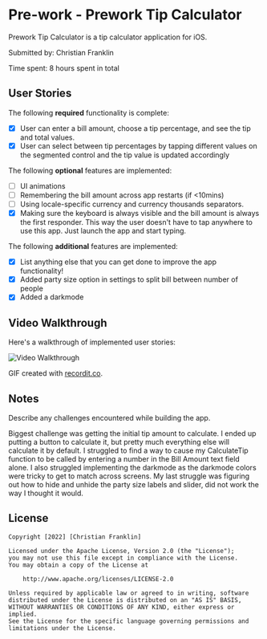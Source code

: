 # Pre-work - Prework Tip Calculator

Prework Tip Calculator is a tip calculator application for iOS.

Submitted by: Christian Franklin

Time spent: 8 hours spent in total

## User Stories

The following **required** functionality is complete:

* [X] User can enter a bill amount, choose a tip percentage, and see the tip and total values.
* [X] User can select between tip percentages by tapping different values on the segmented control and the tip value is updated accordingly

The following **optional** features are implemented:

* [ ] UI animations
* [ ] Remembering the bill amount across app restarts (if <10mins)
* [ ] Using locale-specific currency and currency thousands separators.
* [X] Making sure the keyboard is always visible and the bill amount is always the first responder. This way the user doesn't have to tap anywhere to use this app. Just launch the app and start typing.

The following **additional** features are implemented:

- [X] List anything else that you can get done to improve the app functionality!
- [X] Added party size option in settings to split bill between number of people
- [X] Added a darkmode

## Video Walkthrough

Here's a walkthrough of implemented user stories:

![Video Walkthrough](app-vid.gif)

GIF created with [recordit.co](http://www.recordit.co/).

## Notes

Describe any challenges encountered while building the app.

Biggest challenge was getting the initial tip amount to calculate. I ended up putting a button to calculate it, but pretty much everything else will calculate it by default. 
I struggled to find a way to cause my CalculateTip function to be called by entering a number in the Bill Amount text field alone. I also struggled implementing the darkmode
as the darkmode colors were tricky to get to match across screens. My last struggle was figuring out how to hide and unhide the party size labels and slider, did not work the
way I thought it would.

## License

    Copyright [2022] [Christian Franklin]

    Licensed under the Apache License, Version 2.0 (the "License");
    you may not use this file except in compliance with the License.
    You may obtain a copy of the License at

        http://www.apache.org/licenses/LICENSE-2.0

    Unless required by applicable law or agreed to in writing, software
    distributed under the License is distributed on an "AS IS" BASIS,
    WITHOUT WARRANTIES OR CONDITIONS OF ANY KIND, either express or implied.
    See the License for the specific language governing permissions and
    limitations under the License.
